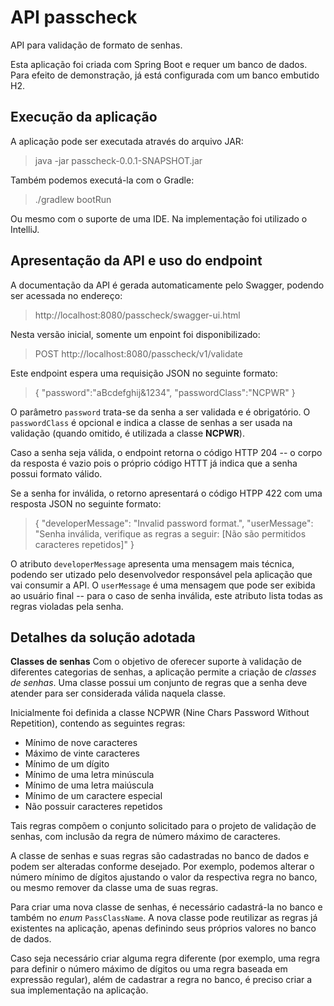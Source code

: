 # API passcheck
API para validação de formato de senhas.

Esta aplicação foi criada com Spring Boot e requer um banco de dados. Para efeito de demonstração, já está configurada com um banco embutido H2.

## Execução da aplicação
A aplicação pode ser executada através do arquivo JAR:
> java -jar passcheck-0.0.1-SNAPSHOT.jar

Também podemos executá-la com o Gradle:
> ./gradlew bootRun

Ou mesmo com o suporte de uma IDE. Na implementação foi utilizado o IntelliJ.

## Apresentação da API e uso do endpoint
A documentação da API é gerada automaticamente pelo Swagger, podendo ser acessada no endereço:
> http://localhost:8080/passcheck/swagger-ui.html

Nesta versão inicial, somente um enpoint foi disponibilizado:
> POST http://localhost:8080/passcheck/v1/validate

Este endpoint espera uma requisição JSON no seguinte formato:
> {
  	"password":"aBcdefghij&1234",
  	"passwordClass":"NCPWR"
  }

O parâmetro `password` trata-se da senha a ser validada e é obrigatório. O `passwordClass` é opcional e indica a classe de senhas a ser usada na validação (quando omitido, é utilizada a classe **NCPWR**).

Caso a senha seja válida, o endpoint retorna o código HTTP 204 -- o corpo da resposta é vazio pois o próprio código HTTT já indica que a senha possui formato válido. 

Se a senha for inválida, o retorno apresentará o código HTPP 422 com uma resposta JSON no seguinte formato:
> {
      "developerMessage": "Invalid password format.",
      "userMessage": "Senha inválida, verifique as regras a seguir: [Não são permitidos caracteres repetidos]"
  } 

O atributo `developerMessage` apresenta uma mensagem mais técnica, podendo ser utizado pelo desenvolvedor responsável pela aplicação que vai consumir a API. O `userMessage` é uma mensagem que pode ser exibida ao usuário final -- para o caso de senha inválida, este atributo lista todas as regras violadas pela senha.

## Detalhes da solução adotada

**Classes de senhas**
Com o objetivo de oferecer suporte à validação de diferentes categorias de senhas, a aplicação permite a criação de _classes de senhas_. Uma classe possui um conjunto de regras que a senha deve atender para ser considerada válida naquela classe.

Inicialmente foi definida a classe NCPWR (Nine Chars Password Without Repetition), contendo as seguintes regras:
* Mínimo de nove caracteres
* Máximo de vinte caracteres
* Mínimo de um dígito
* Mínimo de uma letra minúscula
* Mínimo de uma letra maiúscula
* Mínimo de um caractere especial
* Não possuir caracteres repetidos

Tais regras compõem o conjunto solicitado para o projeto de validação de senhas, com inclusão da regra de número máximo de caracteres.

A classe de senhas e suas regras são cadastradas no banco de dados e podem ser alteradas conforme desejado. Por exemplo, podemos alterar o número mínimo de dígitos ajustando o valor da respectiva regra no banco, ou mesmo remover da classe uma de suas regras.

Para criar uma nova classe de senhas, é necessário cadastrá-la no banco e também no _enum_ `PassClassName`. A nova classe pode reutilizar as regras já existentes na aplicação, apenas definindo seus próprios valores no banco de dados.

Caso seja necessário criar alguma regra diferente (por exemplo, uma regra para definir o número máximo de dígitos ou uma regra baseada em expressão regular), além de cadastrar a regra no banco, é preciso criar a sua implementação na aplicação.

